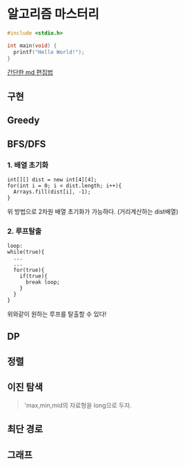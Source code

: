 # 알고리즘 마스터리

```c
#include <stdio.h>

int main(void) {
  printf("Hello World!");
}
```
[간단한 md 편집법](https://ndb796.tistory.com/194)

## 구현

## Greedy

## BFS/DFS

### 1. 배열 초기화
```
int[][] dist = new int[4][4];
for(int i = 0; i < dist.length; i++){
  Arrays.fill(dist[i], -1);
}
```
위 방법으로 2차원 배열 초기화가 가능하다.
(거리계산하는 dist배열)
### 2. 루프탈출
```
loop:
while(true){
  ...
  ...
  for(true){
    if(true){
      break loop;
    }
  }
}
``` 
위와같이 원하는 루프를 탈출할 수 있다!
## DP

## 정렬

## 이진 탐색
>'max,min,mid의 자료형을 long으로 두자.
## 최단 경로

## 그래프

